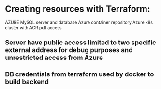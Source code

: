 # Creating resources with Terraform:
AZURE MySQL server and database 
Azure container repository
Azure k8s cluster with ACR pull access

## Server have public access limited to two specific external address for debug purposes and unrestricted access from Azure
## DB credentials from terraform used by docker to build backend

